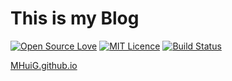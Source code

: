 # This is my Blog

[![Open Source Love](https://cdn.jsdelivr.net/gh/MHuiG/imgbed/github/open-source.svg)](https://github.com/MHuiG/imgbed/tree/master/github)
[![MIT Licence](https://cdn.jsdelivr.net/gh/MHuiG/imgbed/github/mit.svg)](https://opensource.org/licenses/mit-license.php)
[![Build Status](https://travis-ci.com/MHuiG/blog-source.svg?branch=master)](https://travis-ci.com/MHuiG/blog-source)

[MHuiG.github.io](https://MHuiG.github.io)
